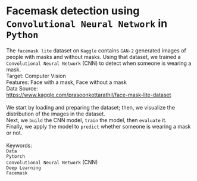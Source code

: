 # Facemask detection using `Convolutional Neural Network` in `Python`

The `facemask lite` dataset on `Kaggle` contains `GAN-2` generated images of people with masks and without masks. Using that dataset, we trained a `Convolutional Neural Network` (CNN) to detect when someone is wearing a mask.
<br>
Target: Computer Vision  
Features: Face with a mask, Face without a mask
<br> 
Data Source:
<br>
https://www.kaggle.com/prasoonkottarathil/face-mask-lite-dataset
<br>
<br>
We start by loading and preparing the dataset; then, we visualize the distribution of the images in the dataset.
<br> 
Next, we `build` the CNN model, `train` the model, then `evaluate` it.
<br> 
Finally, we apply the model to `predict` whether someone is wearing a mask or not.
<br>
<br>
Keywords: 
<br>`Data` 
<br>`Pytorch` 
<br>`Convolutional Neural Network` (CNN)
<br>`Deep Learning` 
<br>`Facemask`

